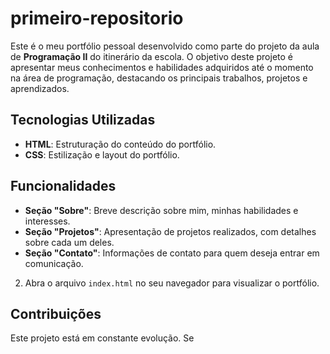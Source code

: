 # primeiro-repositorio


Este é o meu portfólio pessoal desenvolvido como parte do projeto da aula de **Programação II** do itinerário da escola. O objetivo deste projeto é apresentar meus conhecimentos e habilidades adquiridos até o momento na área de programação, destacando os principais trabalhos, projetos e aprendizados.

## Tecnologias Utilizadas

- **HTML**: Estruturação do conteúdo do portfólio.
- **CSS**: Estilização e layout do portfólio.


## Funcionalidades

- **Seção "Sobre"**: Breve descrição sobre mim, minhas habilidades e interesses.
- **Seção "Projetos"**: Apresentação de projetos realizados, com detalhes sobre cada um deles.
- **Seção "Contato"**: Informações de contato para quem deseja entrar em comunicação.

2. Abra o arquivo `index.html` no seu navegador para visualizar o portfólio.

## Contribuições

Este projeto está em constante evolução. Se
